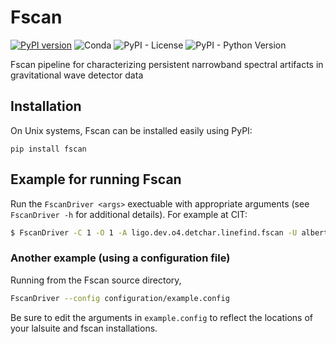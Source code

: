 # Fscan

[![PyPI version](https://badge.fury.io/py/fscan.svg)](https://badge.fury.io/py/fscan)
![Conda](https://img.shields.io/conda/v/conda-forge/fscan?label=conda-forge)
![PyPI - License](https://img.shields.io/pypi/l/fscan)
![PyPI - Python Version](https://img.shields.io/pypi/pyversions/fscan)

Fscan pipeline for characterizing persistent narrowband spectral artifacts in gravitational wave detector data

## Installation

On Unix systems, Fscan can be installed easily using PyPI:

```shell
pip install fscan
```

## Example for running Fscan

Run the `FscanDriver <args>` exectuable with appropriate arguments (see `FscanDriver -h` for additional details). For example at CIT:

```bash
$ FscanDriver -C 1 -O 1 -A ligo.dev.o4.detchar.linefind.fscan -U albert.einstein --full-band-avg=1 --analysisStart=20200229 --analysisDuration=1day --averageDuration=1day -y fscan/configuration/examples/example_ch_info.yml -f .
```

### Another example (using a configuration file)

Running from the Fscan source directory,

```bash
FscanDriver --config configuration/example.config
```

Be sure to edit the arguments in `example.config` to reflect the locations of your lalsuite and fscan installations.

